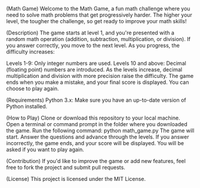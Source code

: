 (Math Game)
Welcome to the Math Game, a fun math challenge where you need to solve math problems that get progressively harder. The higher your level, the tougher the challenge, so get ready to improve your math skills!

(Description)
The game starts at level 1, and you're presented with a random math operation (addition, subtraction, multiplication, or division). If you answer correctly, you move to the next level. As you progress, the difficulty increases:

Levels 1-9: Only integer numbers are used.
Levels 10 and above: Decimal (floating point) numbers are introduced.
As the levels increase, decimal multiplication and division with more precision raise the difficulty.
The game ends when you make a mistake, and your final score is displayed. You can choose to play again.

(Requirements)
Python 3.x: Make sure you have an up-to-date version of Python installed.

(How to Play)
Clone or download this repository to your local machine.
Open a terminal or command prompt in the folder where you downloaded the game.
Run the following command:
python math_game.py
The game will start. Answer the questions and advance through the levels.
If you answer incorrectly, the game ends, and your score will be displayed. You will be asked if you want to play again.

(Contribution)
If you'd like to improve the game or add new features, feel free to fork the project and submit pull requests.

(License)
This project is licensed under the MIT License.
